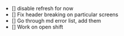 - [] disable refresh for now
- [] Fix header breaking on particular screens
- [] Go through md error list, add them
- [] Work on open shift

